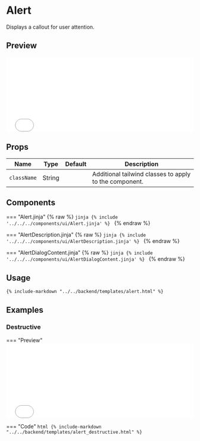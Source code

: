 # Alert

Displays a callout for user attention.


## Preview

<iframe
src="{{ preview_url}}/components/alert"
style="width: 100%; height: 200px; border: none;">
</iframe>

## Props

| Name        | Type    | Default     | Description                                            |
|-------------|---------|-------------|--------------------------------------------------------|
| `className` | String  |             | Additional tailwind classes to apply to the component. |

## Components

=== "Alert.jinja"
{% raw %}
    ```jinja
    {% include '../../../components/ui/Alert.jinja' %}
    ```
{% endraw %}

=== "AlertDescription.jinja"
{% raw %}
    ```jinja
    {% include '../../../components/ui/AlertDescription.jinja' %}
    ```
{% endraw %}

=== "AlertDialogContent.jinja"
{% raw %}
    ```jinja
    {% include '../../../components/ui/AlertDialogContent.jinja' %}
    ```
{% endraw %}    


## Usage

```html
{% include-markdown "../../backend/templates/alert.html" %}
```

## Examples 

### Destructive 

=== "Preview"
    <iframe
    src="{{ preview_url}}/components/alert?option=destructive"
    style="width: 100%; height: 200px; border: none;">
    </iframe>

=== "Code"
    ```html
    {% include-markdown "../../backend/templates/alert_destructive.html" %}
    ```
